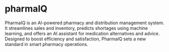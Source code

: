 # pharmaIQ
PharmaIQ is an AI-powered pharmacy and distribution management system. It streamlines sales and inventory, predicts shortages using machine learning, and offers an AI assistant for medication alternatives and advice. Designed to boost efficiency and satisfaction, PharmaIQ sets a new standard in smart pharmacy operations.

